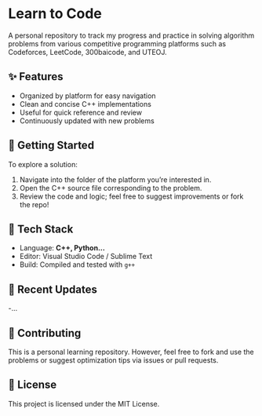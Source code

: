 # Learn to Code

A personal repository to track my progress and practice in solving algorithm problems from various competitive programming platforms such as Codeforces, LeetCode, 300baicode, and UTEOJ.

## ✨ Features

- Organized by platform for easy navigation
- Clean and concise C++ implementations
- Useful for quick reference and review
- Continuously updated with new problems

## 🚀 Getting Started

To explore a solution:

1. Navigate into the folder of the platform you’re interested in.
2. Open the C++ source file corresponding to the problem.
3. Review the code and logic; feel free to suggest improvements or fork the repo!

## 🚰 Tech Stack

- Language: **C++, Python...**
- Editor: Visual Studio Code / Sublime Text
- Build: Compiled and tested with `g++`

## 📌 Recent Updates

-...

## 🤝 Contributing

This is a personal learning repository. However, feel free to fork and use the problems or suggest optimization tips via issues or pull requests.

## 📄 License

This project is licensed under the MIT License.


